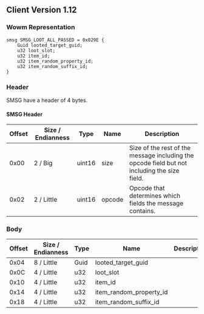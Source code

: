 ## Client Version 1.12

### Wowm Representation
```rust,ignore
smsg SMSG_LOOT_ALL_PASSED = 0x029E {
    Guid looted_target_guid;    
    u32 loot_slot;    
    u32 item_id;    
    u32 item_random_property_id;    
    u32 item_random_suffix_id;    
}
```
### Header
SMSG have a header of 4 bytes.

#### SMSG Header
| Offset | Size / Endianness | Type   | Name   | Description |
| ------ | ----------------- | ------ | ------ | ----------- |
| 0x00   | 2 / Big           | uint16 | size   | Size of the rest of the message including the opcode field but not including the size field.|
| 0x02   | 2 / Little        | uint16 | opcode | Opcode that determines which fields the message contains.|
### Body
| Offset | Size / Endianness | Type | Name | Description |
| ------ | ----------------- | ---- | ---- | ----------- |
| 0x04 | 8 / Little | Guid | looted_target_guid |  |
| 0x0C | 4 / Little | u32 | loot_slot |  |
| 0x10 | 4 / Little | u32 | item_id |  |
| 0x14 | 4 / Little | u32 | item_random_property_id |  |
| 0x18 | 4 / Little | u32 | item_random_suffix_id |  |
